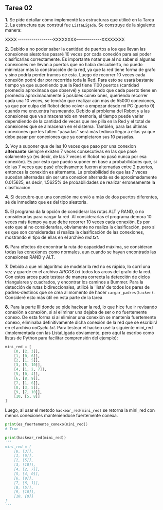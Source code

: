 ﻿## Tarea 02

**1.** Se pide detallar cómo implementé las estructuras que utilicé en la Tarea 2.
La estructura que construí fue ```ListaLigada```.
Se construye de la siguiente manera:

XXXX ------------------XXXXXXXX-------------XXXXXXXX

**2.** Debido a no poder saber la cantidad de puertos a los que llevan las conexiones aleatorias
pasaré 10 veces por cada conexión para así poder clasificarlas correctamente. 
Es importante notar que al no saber si algunas conexiones me llevan a puertos que no había descubierto,
no puedo minimizar más la construcción de la red, ya que la red tiene forma de grafo y sino podría 
perder tramos de esta.
Luego de recorrer 10 veces cada conexión podré dar por recorrida toda la Red.
Para esto se usará bastante tiempo ya que suponiendo que la Red tiene 1100 puertos (cantidad 
promedio aproximada que observé) y suponiendo que cada puerto tiene en promedio aproximadamente
5 posibles conexiones, queriendo recorrer cada una 10 veces, se tendrán que realizar aún más de 55000 conexiones, 
ya que por culpa del Robot debo volver a empezar desde mi PC (puerto 0) cuando me encuentra husmeando.
Debido al problema del Robot y a las conexiones que va almacenando en memoria,
el tiempo puede variar dependiendo de la cantidad de veces que me pilla en la Red y el total de
conexiones que se almacenan en el sistema. También, para las últimas conexiones que les falten "pasadas" 
será más tedioso llegar a ellas ya que debo pasar por conexiones que ya completaron sus 10 pasadas.

**3.** Voy a suponer que de las 10 veces que paso por una conexion **alternante** siempre
existen 7 veces consecutivas en las que pasé solamente yo (es decir, de las 7 veces
el Robot no pasó nunca por esa conexión). Es por esto que puedo suponer en base a probabilidades que,
si de las 7 veces que pasé efectivamente fueron alternadas entre 2 puertos, entonces la conexión 
es alternante. La probabilidad de que las 7 veces sucedan alternadas sin ser una conexion
alternada es de aproximadamente 0.015625, es decir, 1.5625% de probabilidades de realizar erroneamente
la clasificacion.

**4.** Si descubro que una conexión me envió a más de dos puertos diferentes, sé de
inmediato que es del tipo aleatoria.

**5.** El programa da la opción de considerar las rutas ALT y RAND, o no considerarlas para 
cargar la red. Al considerarlas el programa demora 10 veces más tiempo ya que debe
recorrer 10 veces cada conexión. Es por esto que al no considerarlas, obviamente no realiza la clasificación,
pero si es que son consideradas sí realiza la clasificación de las conexiones, mostrando el tipo de ellas en el 
archivo *red.txt*.

**6.** Para efectos de encontrar la ruta de capacidad máxima, se consideran todas las conexiones como normales,
aun cuando se hayan encontrado las conexiones RAND y ALT.

**7.** Debido a que mi algoritmo de modelar la red no es rápido, lo corrí una vez y guarde en el archivo
*ARCOS.txt* todos los arcos del grafo de la red. Con estos arcos pude testear de manera correcta la
detección de ciclos triangulares y cuadrados, y encontrar los caminos a Bummer.
Para la detección de rutas bidireccionales, utilicé la 'lista' de todos los pares de padres-destinos
que se crea al momento de hacer ```cargar_padres(hacker)```. Consideré esto más útil en esta parte de la tarea.

**8.** Para la parte III donde se pide hackear la red, lo que hice fue ir revisando conexión a conexión, si
al eliminar una dejaba de ser o no fuertemente conexo. De esta forma si al eliminar una conexión se mantenía 
fuertemente conexo, eliminaba definitivamente dicha conexión de la red que se escribirá en el archivo *noCycle.txt*.
Para testear el hackeo usé la siguiente mini_red (implementada con las ListaLigada obviamente, pero aquí la escribo como
listas de Python para facilitar comprensión del ejemplo):
```python
mini_red = [
    [0, [2, 3]],
    [1, [0, 6]],
    [2, [1, 5]],
    [3, [5, 10]],
    [4, [1, 2, 7]],
    [5, [0, 4]],
    [6, [8, 9]],
    [7, [1, 6]],
    [8, [3, 5]],
    [9, [7, 10]],
    [10, [5, 8]]
]
```
Luego, al usar el metodo ```hackear_red(mini_red)``` se retorna la mini_red con menos conexiones manteniendose fuertemente conexa.
```python
print(es_fuertemente_conexo(mini_red)) 
# True

print(hackear_red(mini_red)) 
'''
mini_red = [
    [0, [3]],
    [1, [6]],
    [2, [5]],
    [3, [10]],
    [4, [2, 7]],
    [5, [4, 0]],
    [6, [9]],
    [7, [6, 1]],
    [8, [5]],
    [9, [10]],
    [10, [8]]
]
'''
```